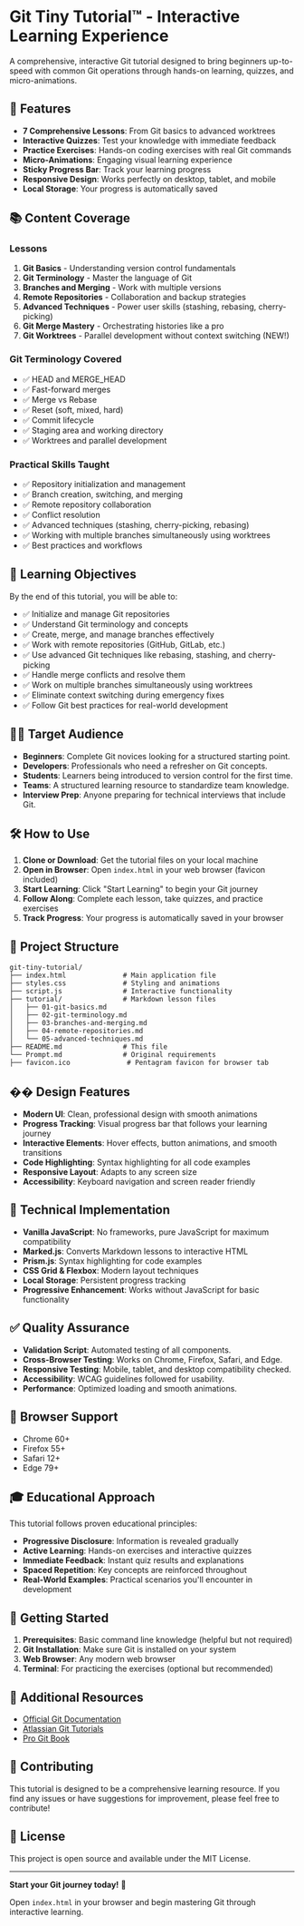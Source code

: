 # Git Tiny Tutorial™ - Interactive Learning Experience

A comprehensive, interactive Git tutorial designed to bring beginners up-to-speed with common Git operations through hands-on learning, quizzes, and micro-animations.

## 🚀 Features

- **7 Comprehensive Lessons**: From Git basics to advanced worktrees
- **Interactive Quizzes**: Test your knowledge with immediate feedback
- **Practice Exercises**: Hands-on coding exercises with real Git commands
- **Micro-Animations**: Engaging visual learning experience
- **Sticky Progress Bar**: Track your learning progress
- **Responsive Design**: Works perfectly on desktop, tablet, and mobile
- **Local Storage**: Your progress is automatically saved

## 📚 Content Coverage

### Lessons

1. **Git Basics** - Understanding version control fundamentals
2. **Git Terminology** - Master the language of Git
3. **Branches and Merging** - Work with multiple versions
4. **Remote Repositories** - Collaboration and backup strategies
5. **Advanced Techniques** - Power user skills (stashing, rebasing, cherry-picking)
6. **Git Merge Mastery** - Orchestrating histories like a pro
7. **Git Worktrees** - Parallel development without context switching (NEW!)

### Git Terminology Covered
- ✅ HEAD and MERGE_HEAD
- ✅ Fast-forward merges
- ✅ Merge vs Rebase
- ✅ Reset (soft, mixed, hard)
- ✅ Commit lifecycle
- ✅ Staging area and working directory
- ✅ Worktrees and parallel development

### Practical Skills Taught
- ✅ Repository initialization and management
- ✅ Branch creation, switching, and merging
- ✅ Remote repository collaboration
- ✅ Conflict resolution
- ✅ Advanced techniques (stashing, cherry-picking, rebasing)
- ✅ Working with multiple branches simultaneously using worktrees
- ✅ Best practices and workflows

## 🎯 Learning Objectives

By the end of this tutorial, you will be able to:

- ✅ Initialize and manage Git repositories
- ✅ Understand Git terminology and concepts
- ✅ Create, merge, and manage branches effectively
- ✅ Work with remote repositories (GitHub, GitLab, etc.)
- ✅ Use advanced Git techniques like rebasing, stashing, and cherry-picking
- ✅ Handle merge conflicts and resolve them
- ✅ Work on multiple branches simultaneously using worktrees
- ✅ Eliminate context switching during emergency fixes
- ✅ Follow Git best practices for real-world development

## 🧑‍💻 Target Audience

- **Beginners**: Complete Git novices looking for a structured starting point.
- **Developers**: Professionals who need a refresher on Git concepts.
- **Students**: Learners being introduced to version control for the first time.
- **Teams**: A structured learning resource to standardize team knowledge.
- **Interview Prep**: Anyone preparing for technical interviews that include Git.

## 🛠️ How to Use

1. **Clone or Download**: Get the tutorial files on your local machine
2. **Open in Browser**: Open `index.html` in your web browser (favicon included)
3. **Start Learning**: Click "Start Learning" to begin your Git journey
4. **Follow Along**: Complete each lesson, take quizzes, and practice exercises
5. **Track Progress**: Your progress is automatically saved in your browser

## 📁 Project Structure

```
git-tiny-tutorial/
├── index.html              # Main application file
├── styles.css              # Styling and animations
├── script.js               # Interactive functionality
├── tutorial/               # Markdown lesson files
│   ├── 01-git-basics.md
│   ├── 02-git-terminology.md
│   ├── 03-branches-and-merging.md
│   ├── 04-remote-repositories.md
│   └── 05-advanced-techniques.md
├── README.md               # This file
└── Prompt.md               # Original requirements
├── favicon.ico              # Pentagram favicon for browser tab
```

## �� Design Features

- **Modern UI**: Clean, professional design with smooth animations
- **Progress Tracking**: Visual progress bar that follows your learning journey
- **Interactive Elements**: Hover effects, button animations, and smooth transitions
- **Code Highlighting**: Syntax highlighting for all code examples
- **Responsive Layout**: Adapts to any screen size
- **Accessibility**: Keyboard navigation and screen reader friendly

## 🔧 Technical Implementation

- **Vanilla JavaScript**: No frameworks, pure JavaScript for maximum compatibility
- **Marked.js**: Converts Markdown lessons to interactive HTML
- **Prism.js**: Syntax highlighting for code examples
- **CSS Grid & Flexbox**: Modern layout techniques
- **Local Storage**: Persistent progress tracking
- **Progressive Enhancement**: Works without JavaScript for basic functionality

## ✅ Quality Assurance

- **Validation Script**: Automated testing of all components.
- **Cross-Browser Testing**: Works on Chrome, Firefox, Safari, and Edge.
- **Responsive Testing**: Mobile, tablet, and desktop compatibility checked.
- **Accessibility**: WCAG guidelines followed for usability.
- **Performance**: Optimized loading and smooth animations.

## 📱 Browser Support

- Chrome 60+
- Firefox 55+
- Safari 12+
- Edge 79+

## 🎓 Educational Approach

This tutorial follows proven educational principles:

- **Progressive Disclosure**: Information is revealed gradually
- **Active Learning**: Hands-on exercises and interactive quizzes
- **Immediate Feedback**: Instant quiz results and explanations
- **Spaced Repetition**: Key concepts are reinforced throughout
- **Real-World Examples**: Practical scenarios you'll encounter in development

## 🚀 Getting Started

1. **Prerequisites**: Basic command line knowledge (helpful but not required)
2. **Git Installation**: Make sure Git is installed on your system
3. **Web Browser**: Any modern web browser
4. **Terminal**: For practicing the exercises (optional but recommended)

## 📖 Additional Resources

- [Official Git Documentation](https://git-scm.com/doc)
- [Atlassian Git Tutorials](https://www.atlassian.com/git/tutorials)
- [Pro Git Book](https://git-scm.com/book)

## 🤝 Contributing

This tutorial is designed to be a comprehensive learning resource. If you find any issues or have suggestions for improvement, please feel free to contribute!

## 📄 License

This project is open source and available under the MIT License.

---

**Start your Git journey today!** 🎯

Open `index.html` in your browser and begin mastering Git through interactive learning.

